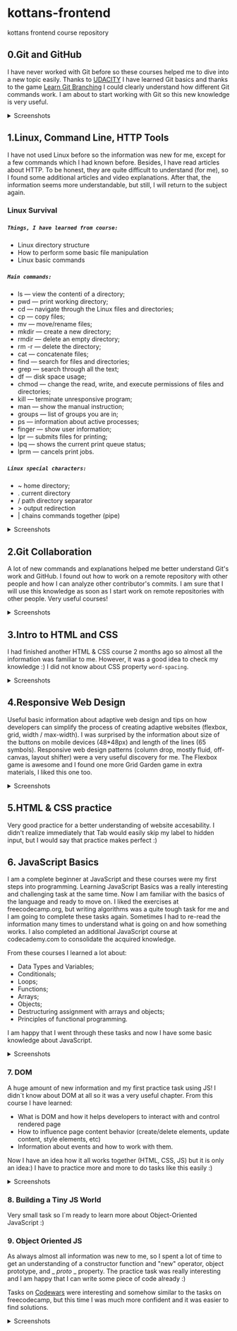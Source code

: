 # kottans-frontend
kottans frontend course repository

## 0.Git and GitHub
I have never worked with Git before so these courses helped me to dive into a new topic easily. Thanks to [UDACITY](https://classroom.udacity.com/courses/ud123) I have learned Git basics and thanks to the game [Learn Git Branching](https://learngitbranching.js.org/?locale=uk) I could clearly understand how different Git commands work. I am about to start working with Git so this new knowledge is very useful.

<details>
<summary>Screenshots</summary>

![](https://github.com/YuliiaHordiichuk/kottans-frontend/blob/main/task_git_github/udacity.png "UDACITY")
![](https://github.com/YuliiaHordiichuk/kottans-frontend/blob/main/task_git_github/learngitbranching.js.png "learngitbranching-1")
![](https://github.com/YuliiaHordiichuk/kottans-frontend/blob/main/task_git_github/learngitbranching.js-1.png "learngitbranching-2")
</details>

## 1.Linux, Command Line, HTTP Tools
I have not used Linux before so the information was new for me, except for a few commands which I had known before. Besides, I have read articles about HTTP. To be honest, they are quite difficult to understand (for me), so I found some additional articles and video explanations. After that, the information seems more understandable, but still, I will return to the subject again. 

### Linux Survival

##### `Things, I have learned from course:` 
- Linux directory structure
- How to perform some basic file manipulation
- Linux basic commands 

##### `Main commands:` 
- ls — view the contentі of a directory; 
- pwd — print working directory; 
- cd — navigate through the Linux files and directories;
- cp — copy files; 
- mv — move/rename files; 
- mkdir — create a new directory;
- rmdir — delete an empty directory;
- rm -r — delete the directory; 
- cat — concatenate files; 
- find — search for files and directories; 
- grep — search through all the text;
- df — disk space usage; 
- chmod — change the read, write, and execute permissions of files and directories; 
- kill — terminate unresponsive program; 
- man — show the manual instruction; 
- groups — list of groups you are in; 
- ps — information about active processes; 
- finger — show user information; 
- lpr — submits files for printing; 
- lpq — shows the current print queue status; 
- lprm — cancels print jobs. 

##### `Linux special characters:`
- ~ home directory; 
- . current directory
- / path directory separator
- &gt; output redirection
- | chains commands together (pipe)

<details>
<summary>Screenshots</summary>

![](https://github.com/YuliiaHordiichuk/kottans-frontend/blob/main/task_linux_cli/quiz-1.png "quiz-1")
![](https://github.com/YuliiaHordiichuk/kottans-frontend/blob/main/task_linux_cli/quiz-2.png "quiz-2")
![](https://github.com/YuliiaHordiichuk/kottans-frontend/blob/main/task_linux_cli/quiz-3.png "quiz-3")
![](https://github.com/YuliiaHordiichuk/kottans-frontend/blob/main/task_linux_cli/quiz-4.png "quiz-4")
</details>

## 2.Git Collaboration

A lot of new commands and explanations helped me better understand Git's work and GitHub. I found out how to work on a remote repository with other people and how I can analyze other contributor's commits. I am sure that I will use this knowledge as soon as I start work on remote repositories with other people. Very useful courses!


<details>
<summary>Screenshots</summary>

![](https://github.com/YuliiaHordiichuk/kottans-frontend/blob/main/task_git_collaboration/udacity-github-collaboration.png "UDACITY")
![](https://github.com/YuliiaHordiichuk/kottans-frontend/blob/main/task_git_collaboration/learngitbranching.js.org-github-collaboration-1.png "learngitbranching-1")
![](https://github.com/YuliiaHordiichuk/kottans-frontend/blob/main/task_git_collaboration/learngitbranching.js-github-collaboration-2.png "learngitbranching-2")
</details>

## 3.Intro to HTML and CSS

I had finished another HTML & CSS course 2 months ago so almost all the information was familiar to me. However, it was a good idea to check my knowledge :) I did not know about CSS property `word-spacing`. 

<details>
<summary>Screenshots</summary>

![](https://github.com/YuliiaHordiichuk/kottans-frontend/blob/main/task_html_css_intro/udacity.png "UDACITY")
![](https://github.com/YuliiaHordiichuk/kottans-frontend/blob/main/task_html_css_intro/learn-html.png "learn-html")
![](https://github.com/YuliiaHordiichuk/kottans-frontend/blob/main/task_html_css_intro/learn-css.png "learn-css")
</details>

## 4.Responsive Web Design

Useful basic information about adaptive web design and tips on how developers can simplify the process of creating adaptive websites (flexbox, grid, width / max-width). I was surprised by the information about size of the buttons on mobile devices (48*48px) and length of the lines (65 symbols). Responsive web design patterns (column drop, mostly fluid, off-canvas, layout shifter) were a very useful discovery for me. 
The Flexbox game is awesome and I found one more Grid Garden game in extra materials, I liked this one too.

<details>
<summary>Screenshots</summary>

![](https://github.com/YuliiaHordiichuk/kottans-frontend/blob/main/task_responsive_web_design/udacity.png "UDACITY")
![](https://github.com/YuliiaHordiichuk/kottans-frontend/blob/main/task_responsive_web_design/flexboxfroggy.png "flexboxfroggy")
</details>

## 5.HTML & CSS practice

Very good practice for a better understanding of website aсcesability. I didn't realize immediately that Tab would easily skip my label to hidden input, but I would say that practice makes perfect :)


## 6. JavaScript Basics

I am a complete beginner at JavaScript and these courses were my first steps into programming. Learning JavaScript Basics was a really interesting and challenging task at the same time. Now I am familiar with the basics of the language and ready to move on. I liked the exercises at freecodecamp.org, but writing algorithms was a quite tough task for me and I am going to complete these tasks again. Sometimes I had to re-read the information many times to understand what is going on and how something works. I also completed an additional JavaScript course at codecademy.com to consolidate the acquired knowledge.

From these courses I learned a lot about: 
- Data Types and Variables;
- Conditionals;
- Loops;
- Functions;
- Arrays;
- Objects;
- Destructuring assignment with arrays and objects; 
- Principles of functional programming. 

I am happy that I went through these tasks and now I have some basic knowledge about JavaScript. 

<details>
<summary>Screenshots</summary>

![](https://github.com/YuliiaHordiichuk/kottans-frontend/blob/main/task_js_basics/udacity.png "UDACITY")
![](https://github.com/YuliiaHordiichuk/kottans-frontend/blob/main/task_js_basics/freeCodeCamp.png "freeCodeCamp")
</details>

### 7. DOM 

A huge amount of new information and my first practice task using JS! I didn`t know about DOM at all so it was a very useful chapter. From this course I have learned: 
- What is DOM and how it helps developers to interact with and control rendered page
- How to influence page content behavior (create/delete elements, update content, style elements, etc)
- Information about events and how to work with them. 

Now I have an idea how it all works together (HTML, CSS, JS) but it is only an idea:) I have to practice more and more to do tasks like this easily :)

<details>
<summary>Screenshots</summary>

![](https://github.com/YuliiaHordiichuk/kottans-frontend/blob/main/task_js_dom/udacity.png "UDACITY")
![](https://github.com/YuliiaHordiichuk/kottans-frontend/blob/main/task_js_dom/freecodecamp.png "freeCodeCamp")
</details>

### 8. Building a Tiny JS World

Very small task so I`m ready to learn more about Object-Oriented JavaScript :)

### 9. Object Oriented JS 

As always almost all information was new to me, so I spent a lot of time to get an understanding of a constructor function and "new" operator, object prototype, and _ _proto_ _ property. The practice task was really interesting and I am happy that I can write some piece of code already  :)

Tasks on [Codewars](https://www.codewars.com/users/hordiichuk) were interesting and somehow similar to the tasks on freecodecamp, but this time I was much more confident and it was easier to find solutions. 

<details>
<summary>Screenshots</summary>

![](https://github.com/YuliiaHordiichuk/kottans-frontend/blob/main/task_js_oop/udacity.png "UDACITY")
![](https://github.com/YuliiaHordiichuk/kottans-frontend/blob/main/task_js_oop/codewars.png "Codewars")
</details>


